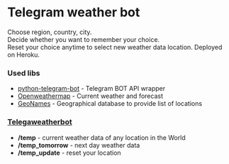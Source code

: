 # Telegram weather bot
Choose region, country, city.  
Decide whether you want to remember your choice.  
Reset your choice anytime to select new weather data location.
Deployed on Heroku.

### Used libs
- [python-telegram-bot](https://github.com/python-telegram-bot/python-telegram-bot/) - Telegram BOT API wrapper
- [Openweathermap](https://openweathermap.org/) - Сurrent weather and forecast
- [GeoNames](https://www.geonames.org/) - Geographical database to provide list of locations

### [Telegaweatherbot](http://t.me/telegaweatherbot)
- **/temp** - current weather data of any location in the World
- **/temp_tomorrow** - next day weather data
- **/temp_update** - reset your location

